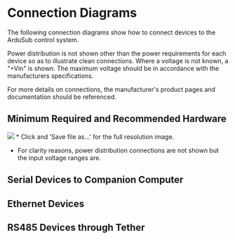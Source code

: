 # Connection Diagrams

The following connection diagrams show how to connect devices to the ArduSub control system. 

Power distribution is not shown other than the power requirements for each device so as to illustrate clean connections. Where a voltage is not known, a "+Vin" is shown. The maximum voltage should be in accordance with the manufacturers specifications.

For more details on connections, the manufacturer's product pages and documentation should be referenced.

## Minimum Required and Recommended Hardware

<img src="https://github.com/bluerobotics/ardusub-gitbook/blob/ArduSub-Docs-Overhaul/images/introduction/hardware/Connection-Diagram-R1.png" class="img-responsive img-center" style="max-height:600px;">
* Click and 'Save file as...' for the full resolution image.

* For clarity reasons, power distribution connections are not shown but the input voltage ranges are.

## Serial Devices to Companion Computer

## Ethernet Devices

## RS485 Devices through Tether





